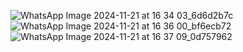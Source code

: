 ![WhatsApp Image 2024-11-21 at 16 34 03_6d6d2b7c](https://github.com/user-attachments/assets/97d75318-1ccc-4768-9c75-147a903b7f68)
![WhatsApp Image 2024-11-21 at 16 36 00_bf6ecb72](https://github.com/user-attachments/assets/94508335-1809-4681-a426-89248945f83f)
![WhatsApp Image 2024-11-21 at 16 37 09_0d757962](https://github.com/user-attachments/assets/5f3c987f-7d15-4c38-9eea-8aed5f87ec17)
